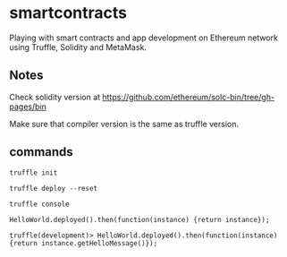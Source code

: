 # smartcontracts

Playing with smart contracts and app development on Ethereum network using Truffle, Solidity and MetaMask.

## Notes

Check solidity version at https://github.com/ethereum/solc-bin/tree/gh-pages/bin

Make sure that compiler version is the same as truffle version.

## commands

```
truffle init

truffle deploy --reset

truffle console

HelloWorld.deployed().then(function(instance) {return instance});

truffle(development)> HelloWorld.deployed().then(function(instance) {return instance.getHelloMessage()});

```

